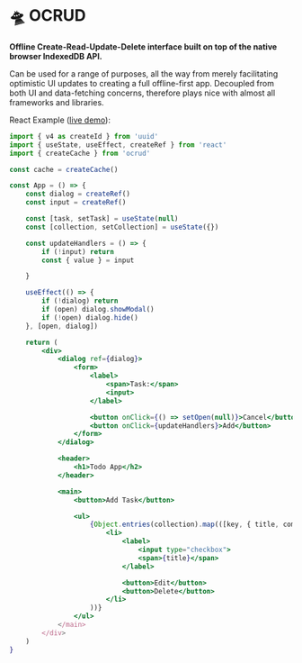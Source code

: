 # 🛸 OCRUD

**Offline Create-Read-Update-Delete interface built on top of the native browser IndexedDB API.**

Can be used for a range of purposes, all the way from merely facilitating optimistic UI updates to creating a full offline-first app. Decoupled from both UI and data-fetching concerns, therefore plays nice with almost all frameworks and libraries.

React Example ([live demo](#)):

```jsx
import { v4 as createId } from 'uuid'
import { useState, useEffect, createRef } from 'react'
import { createCache } from 'ocrud'

const cache = createCache()

const App = () => {
    const dialog = createRef()
    const input = createRef()

    const [task, setTask] = useState(null)
    const [collection, setCollection] = useState({})

    const updateHandlers = () => {
        if (!input) return
        const { value } = input

    }

    useEffect(() => {
        if (!dialog) return
        if (open) dialog.showModal()
        if (!open) dialog.hide()
    }, [open, dialog])

    return (
        <div>
            <dialog ref={dialog}>
                <form>
                    <label>
                        <span>Task:</span>
                        <input>
                    </label>

                    <button onClick={() => setOpen(null)}>Cancel</button>
                    <button onClick={updateHandlers}>Add</button>
                </form>
            </dialog>

            <header>
                <h1>Todo App</h2>
            </header>

            <main>
                <button>Add Task</button>

                <ul>
                    {Object.entries(collection).map(([key, { title, completed }]) => (
                        <li>
                            <label>
                                <input type="checkbox">
                                <span>{title}</span>
                            </label>

                            <button>Edit</button>
                            <button>Delete</button>
                        </li>
                    ))}
                </ul>
            </main>
        </div>
    )
}



```
